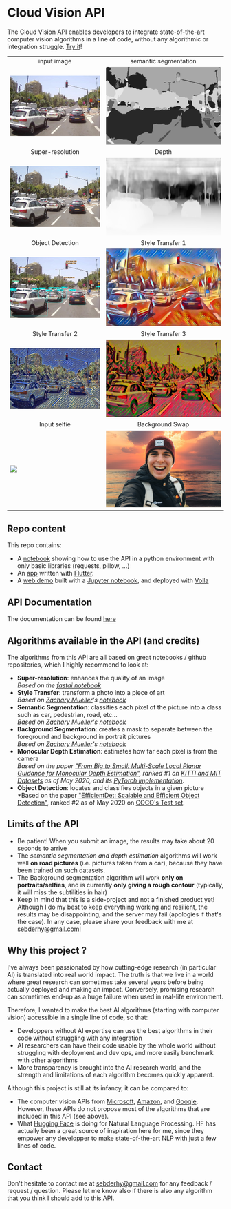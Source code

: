 # Cloud Vision API
The Cloud Vision API enables developers to integrate state-of-the-art computer vision algorithms in a line of code, without any algorithmic or integration struggle. [Try it](http://www.visionapidemo.com)!

<table>
    <tr><td><center>input image</center></td><td><center>semantic segmentation</center></td></tr>
    <tr><td><img src='test_img.png'></td><td><img src='img_out/semseg-3.png'></td></tr>
    <tr><td><center>Super-resolution</center></td><td><center>Depth</center></td></tr>
    <tr><td><img src='img_out/superres-2b.png'></td><td><img src='img_out/depth-bts.png'></td></tr>
    <tr><td><center>Object Detection</center></td><td><center>Style Transfer 1</center></td></tr>
    <tr><td><img src='img_out/objdet.jpg'></td><td><img src='img_out/styletransf-1.png'></td></tr>
    <tr><td><center>Style Transfer 2</center></td><td><center>Style Transfer 3</center></td></tr>
    <tr><td><img src='img_out/styletransf-2.png'></td><td><img src='img_out/styletransf-3.png'></td></tr>
    <tr><td><center>Input selfie</center></td><td><center>Background Swap</center></td></tr>
    <tr><td><img src='https://images.unsplash.com/photo-1543486958-d783bfbf7f8e?ixlib=rb-1.2.1&ixid=eyJhcHBfaWQiOjEyMDd9&w=1000&q=80'></td><td><img src='img_out/binseg-3-bgswap.png'></td></tr>
</table>

## Repo content
This repo contains:
* A [notebook](test_api.ipynb) showing how to use the API in a python environment with only basic libraries (requests, pillow, ...)
* An [app](https://drive.google.com/open?id=1tPdnUmslA8EeusONc26vTbXXIY6aJ9Nx) written with [Flutter](https://github.com/flutter/flutter).
* A [web demo](http://www.visionapidemo.com) built with a [Jupyter notebook](demo.ipynb), and deployed with [Voila](https://blog.jupyter.org/and-voil%C3%A0-f6a2c08a4a93)

## API Documentation
The documentation can be found [here](http://visionapi.cloud/docs)

## Algorithms available in the API (and credits)
The algorithms from this API are all based on great notebooks / github repositories, which I highly recommend to look at: 
* **Super-resolution**: enhances the quality of an image <br />
*Based on the [fastai notebook](https://github.com/fastai/fastai2/blob/master/nbs/course/lesson7-superres.ipynb)*
* **Style Transfer**: transform a photo into a piece of art <br />
*Based on [Zachary Mueller](https://github.com/muellerzr)'s [notebook](https://github.com/muellerzr/Practical-Deep-Learning-for-Coders-2.0/blob/master/Computer%20Vision/05_Style_Transfer.ipynb)*
* **Semantic Segmentation**: classifies each pixel of the picture into a class such as car, pedestrian, road, etc... <br />
*Based on [Zachary Mueller](https://github.com/muellerzr)'s [notebook](https://github.com/muellerzr/Practical-Deep-Learning-for-Coders-2.0/blob/master/Computer%20Vision/04_Segmentation.ipynb)*
* **Background Segmentation**: creates a mask to separate between the foreground and background in portrait pictures <br />
*Based on [Zachary Mueller](https://github.com/muellerzr)'s [notebook](https://github.com/muellerzr/Practical-Deep-Learning-for-Coders-2.0/blob/master/Computer%20Vision/07_Binary_Segmentation.ipynb)*
* **Monocular Depth Estimation**:  estimates how far each pixel is from the camera <br />
*Based on the paper ["From Big to Small: Multi-Scale Local Planar Guidance for Monocular Depth Estimation"](https://arxiv.org/pdf/1907.10326v5.pdf), ranked #1 on [KITTI and MIT Datasets](https://paperswithcode.com/task/monocular-depth-estimation) as of May 2020, and its [PyTorch implementation](https://github.com/Navhkrin/Bts-PyTorch)*. 
* **Object Detection**:  locates and classifies objects in a given picture <br />
*Based on the paper ["EfficientDet: Scalable and Efficient Object Detection"](https://arxiv.org/pdf/1911.09070.pdf), ranked #2 as of May 2020 on [COCO's Test set](https://paperswithcode.com/sota/object-detection-on-coco).

## Limits of the API
* Be patient! When you submit an image, the results may take about 20 seconds to arrive
* The *semantic segmentation and depth estimation* algorithms will work well **on road pictures** (i.e. pictures taken from a car), because they have been trained on such datasets.
* The Background segmentation algorithm will work **only on portraits/selfies**, and is currently **only giving a rough contour** (typically, it will miss the subtilities in hair)
* Keep in mind that this is a side-project and not a finished product yet! Although I do my best to keep everything working and resilient, the results may be disappointing, and the server may fail (apologies if that's the case). In any case, please share your feedback with me at sebderhy@gmail.com!   

## Why this project ?
I've always been passionated by how cutting-edge research (in particular AI) is translated into real world impact. The truth is that we live in a world where great research can sometimes take several years before being actually deployed and making an impact. Conversely, promising research can sometimes end-up as a huge failure when used in real-life environment. 

Therefore, I wanted to make the best AI algorithms (starting with computer vision) accessible in a single line of code, so that:
* Developpers without AI expertise can use the best algorithms in their code without struggling with any integration
* AI researchers can have their code usable by the whole world without struggling with deployment and dev ops, and more easily benchmark with other algorithms   
* More transparency is brought into the AI research world, and the strength and limitations of each algorithm becomes quickly apparent. 

Although this project is still at its infancy, it can be compared to:
* The computer vision APIs from [Microsoft](https://azure.microsoft.com/en-us/services/cognitive-services/computer-vision/#features), [Amazon](https://aws.amazon.com/rekognition/), and [Google](https://cloud.google.com/vision). However, these APIs do not propose most of the algorithms that are included in this API (see above).
* What [Hugging Face](https://huggingface.co/) is doing for Natural Language Processing. HF has actually been a great source of inspiration here for me, since they empower any developper to make state-of-the-art NLP with just a few lines of code.

## Contact
Don't hesitate to contact me at sebderhy@gmail.com for any feedback / request / question. Please let me know also if there is also any algorithm that you think I should add to this API.
